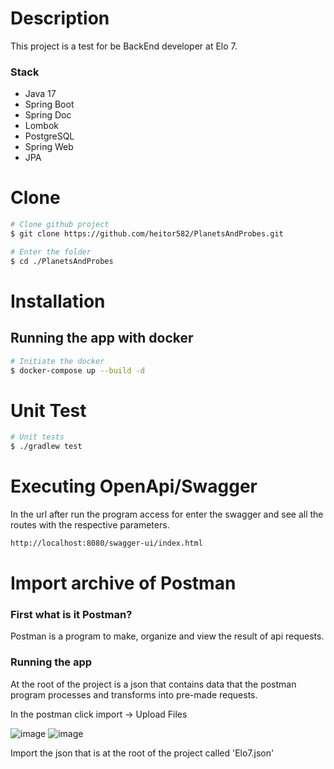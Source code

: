 # Description
This project is a test for be BackEnd developer at Elo 7.

### Stack
- Java 17
- Spring Boot
- Spring Doc
- Lombok
- PostgreSQL
- Spring Web
- JPA

# Clone

```bash
# Clone github project
$ git clone https://github.com/heitor582/PlanetsAndProbes.git

# Enter the folder
$ cd ./PlanetsAndProbes
```
# Installation
## Running the app with docker
```bash
# Initiate the docker
$ docker-compose up --build -d
```
# Unit Test

```bash
# Unit tests
$ ./gradlew test
```
# Executing OpenApi/Swagger
In the url after run the program access for enter the swagger and see all the routes with the respective parameters.
 ```bash
 http://localhost:8080/swagger-ui/index.html
```
# Import archive of Postman
### First what is it Postman?
Postman is a program to make, organize and view the result of api requests.
### Running the app
At the root of the project is a json that contains data that the postman program processes and transforms into pre-made requests.

In the postman click import -> Upload Files

![image](https://user-images.githubusercontent.com/58075535/124396541-92e1f900-dce0-11eb-9a0f-68eed8e69eb7.png)
![image](https://user-images.githubusercontent.com/58075535/124396554-9bd2ca80-dce0-11eb-9ceb-69372af6613f.png)


Import the json that is at the root of the project called 'Elo7.json'
